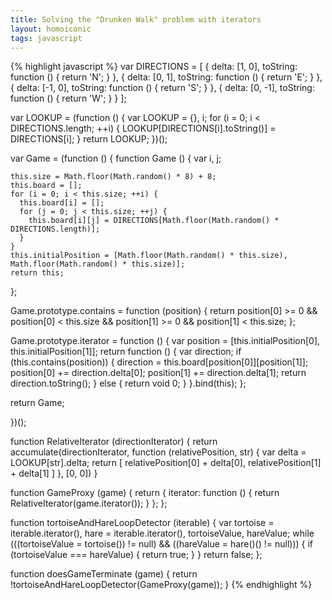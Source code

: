 ```yaml
---
title: Solving the "Drunken Walk" problem with iterators
layout: homoiconic
tags: javascript
---
```


{% highlight javascript %}
var DIRECTIONS = [
                   {
                     delta: [1, 0],
                     toString: function () { return 'N'; }
                   },
                   {
                     delta: [0, 1],
                     toString: function () { return 'E'; }
                   },
                   {
                     delta: [-1, 0],
                     toString: function () { return 'S'; }
                   },
                   {
                     delta: [0, -1],
                     toString: function () { return 'W'; }
                   }
                 ];
                
var LOOKUP = (function () {
  var LOOKUP = {},
      i;
  for (i = 0; i < DIRECTIONS.length; ++i) {
    LOOKUP[DIRECTIONS[i].toString()] = DIRECTIONS[i];
  }
  return LOOKUP;
})();

var Game = (function () {
  function Game () {
    var i,
        j;
    
    this.size = Math.floor(Math.random() * 8) + 8;
    this.board = [];
    for (i = 0; i < this.size; ++i) {
      this.board[i] = [];
      for (j = 0; j < this.size; ++j) {
        this.board[i][j] = DIRECTIONS[Math.floor(Math.random() * DIRECTIONS.length)];
      }
    }
    this.initialPosition = [Math.floor(Math.random() * this.size), Math.floor(Math.random() * this.size)];
    return this;
  };
  
  Game.prototype.contains = function (position) {
    return position[0] >= 0 && position[0] < this.size && position[1] >= 0 && position[1] < this.size;
  };
  
  Game.prototype.iterator = function () {
    var position = [this.initialPosition[0], this.initialPosition[1]];
    return function () {
      var direction;
      if (this.contains(position)) {
        direction = this.board[position[0]][position[1]];
        position[0] += direction.delta[0];
        position[1] += direction.delta[1];
        return direction.toString();
      }
      else {
        return void 0;
      }
    }.bind(this);
  };
  
  return Game;
  
})();

function RelativeIterator (directionIterator) {
  return accumulate(directionIterator, function (relativePosition, str) {
    var delta = LOOKUP[str].delta;
    return [ relativePosition[0] + delta[0], relativePosition[1] + delta[1] ]
  }, [0, 0])
}

function GameProxy (game) {
  return {
    iterator: function () {
      return RelativeIterator(game.iterator());
    }
  };
};

function tortoiseAndHareLoopDetector (iterable) {
  var tortoise = iterable.iterator(),
      hare = iterable.iterator(), 
      tortoiseValue, 
      hareValue;
  while (((tortoiseValue = tortoise()) != null) && ((hareValue = hare()() != null))) {
    if (tortoiseValue === hareValue) {
      return true;
    }
  }
  return false;
};

function doesGameTerminate (game) {
  return !tortoiseAndHareLoopDetector(GameProxy(game));
}
{% endhighlight %}